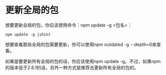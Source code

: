 # 更新全局的包

想要更新全局的包，你应该使用命令：npm update -g <包名>：

`npm update -g jshint`

想要查看那些全局的包需要更新，你可以使用npm outdated -g --depth=0来查看。

如果是要更新所有全局的包的话，你应该使用npm update -g。不过，如果npm的版本低于2.6.1的话，另外一种方式是推荐去更新所有全局的包的。